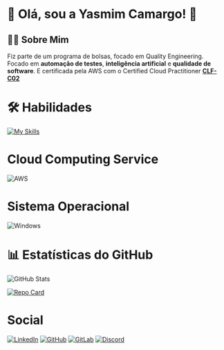 # 🌟 Olá, sou a Yasmim Camargo! 👋

## 👨‍💻 Sobre Mim

 Fiz parte de um programa de bolsas, focado em Quality Engineering. Focado em **automação de testes**, **inteligência artificial** e **qualidade de software**. E certificada
 pela AWS com o Certified Cloud Practitioner [**CLF-C02**](https://www.credly.com/badges/900bb6f2-9d89-4597-b095-8d7e91adcc64/linked_in_profile)

 # 🛠️ Habilidades

 [![My Skills](https://skillicons.dev/icons?i=git,gitlab,postman,vscode,nodejs,js,python&perline=6)](https://skillicons.dev)

# Cloud Computing Service

![AWS](https://img.shields.io/badge/AWS-000.svg?style=for-the-badge&logo=amazon-aws&logoColor=white)

# Sistema Operacional

![Windows](https://img.shields.io/badge/Windows-000?style=for-the-badge&logo=windows&logoColor=2CA5E0)

# 📊 Estatísticas do GitHub

![GitHub Stats](https://github-readme-stats.vercel.app/api?username=Yasmim-C&theme=transparent&bg_color=000&border_color=30A3DC&show_icons=true&icon_color=30A3DC&title_color=E94D5F&text_color=FFF)


[![Repo Card](https://github-readme-stats.vercel.app/api/pin/?username=Yasmim-C&repo=dio-lab-open-source&bg_color=000&border_color=30A3DC&show_icons=true&icon_color=30A3DC&title_color=E94D5F&text_color=FFF)](https://github.com/Yasmim-C/dio-lab-open-source)

 # Social 

 [![LinkedIn](https://img.shields.io/badge/LinkedIn-0077B5?style=for-the-badge&logo=linkedin&logoColor=white)](https://www.linkedin.com/in/yasmim-camargo/)
 [![GitHub](https://img.shields.io/badge/GitHub-100000?style=for-the-badge&logo=github&logoColor=white)](https://github.com/Yasmim-C)
 [![GitLab](https://img.shields.io/badge/GitLab-330F63?style=for-the-badge&logo=gitlab&logoColor=white)](https://gitlab.com/Yaya-C)
 [![Discord](https://img.shields.io/badge/Discord-7289DA?style=for-the-badge&logo=discord&logoColor=white)](https://discord.com/channels/@yaya_camargo/)

